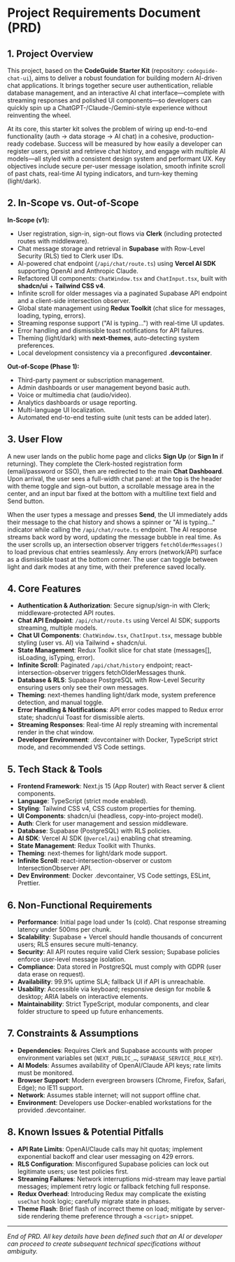 # Project Requirements Document (PRD)

## 1. Project Overview
This project, based on the **CodeGuide Starter Kit** (repository: `codeguide-chat-ui`), aims to deliver a robust foundation for building modern AI-driven chat applications. It brings together secure user authentication, reliable database management, and an interactive AI chat interface—complete with streaming responses and polished UI components—so developers can quickly spin up a ChatGPT-/Claude-/Gemini-style experience without reinventing the wheel.

At its core, this starter kit solves the problem of wiring up end-to-end functionality (auth → data storage → AI chat) in a cohesive, production-ready codebase. Success will be measured by how easily a developer can register users, persist and retrieve chat history, and engage with multiple AI models—all styled with a consistent design system and performant UX. Key objectives include secure per-user message isolation, smooth infinite scroll of past chats, real-time AI typing indicators, and turn-key theming (light/dark).  

## 2. In-Scope vs. Out-of-Scope

**In-Scope (v1):**
- User registration, sign-in, sign-out flows via **Clerk** (including protected routes with middleware).
- Chat message storage and retrieval in **Supabase** with Row-Level Security (RLS) tied to Clerk user IDs.
- AI-powered chat endpoint (`/api/chat/route.ts`) using **Vercel AI SDK** supporting OpenAI and Anthropic Claude.
- Refactored UI components: `ChatWindow.tsx` and `ChatInput.tsx`, built with **shadcn/ui** + **Tailwind CSS v4**.
- Infinite scroll for older messages via a paginated Supabase API endpoint and a client-side intersection observer.
- Global state management using **Redux Toolkit** (chat slice for messages, loading, typing, errors).
- Streaming response support ("AI is typing…") with real-time UI updates.
- Error handling and dismissible toast notifications for API failures.
- Theming (light/dark) with **next-themes**, auto-detecting system preferences.
- Local development consistency via a preconfigured **.devcontainer**.

**Out-of-Scope (Phase 1):**
- Third-party payment or subscription management.
- Admin dashboards or user management beyond basic auth.
- Voice or multimedia chat (audio/video).
- Analytics dashboards or usage reporting.
- Multi-language UI localization.
- Automated end-to-end testing suite (unit tests can be added later).

## 3. User Flow

A new user lands on the public home page and clicks **Sign Up** (or **Sign In** if returning). They complete the Clerk-hosted registration form (email/password or SSO), then are redirected to the main **Chat Dashboard**. Upon arrival, the user sees a full-width chat panel: at the top is the header with theme toggle and sign-out button, a scrollable message area in the center, and an input bar fixed at the bottom with a multiline text field and Send button.

When the user types a message and presses **Send**, the UI immediately adds their message to the chat history and shows a spinner or "AI is typing…" indicator while calling the `/api/chat/route.ts` endpoint. The AI response streams back word by word, updating the message bubble in real time. As the user scrolls up, an intersection observer triggers `fetchOlderMessages()` to load previous chat entries seamlessly. Any errors (network/API) surface as a dismissible toast at the bottom corner. The user can toggle between light and dark modes at any time, with their preference saved locally.

## 4. Core Features
- **Authentication & Authorization**: Secure signup/sign-in with Clerk; middleware-protected API routes.
- **Chat API Endpoint**: `/api/chat/route.ts` using Vercel AI SDK; supports streaming, multiple models.
- **Chat UI Components**: `ChatWindow.tsx`, `ChatInput.tsx`, message bubble styling (user vs. AI) via Tailwind + shadcn/ui.
- **State Management**: Redux Toolkit slice for chat state (messages[], isLoading, isTyping, error).
- **Infinite Scroll**: Paginated `/api/chat/history` endpoint; react-intersection-observer triggers fetchOlderMessages thunk.
- **Database & RLS**: Supabase PostgreSQL with Row-Level Security ensuring users only see their own messages.
- **Theming**: next-themes handling light/dark mode, system preference detection, and manual toggle.
- **Error Handling & Notifications**: API error codes mapped to Redux error state; shadcn/ui Toast for dismissible alerts.
- **Streaming Responses**: Real-time AI reply streaming with incremental render in the chat window.
- **Developer Environment**: .devcontainer with Docker, TypeScript strict mode, and recommended VS Code settings.

## 5. Tech Stack & Tools
- **Frontend Framework**: Next.js 15 (App Router) with React server & client components.
- **Language**: TypeScript (strict mode enabled).
- **Styling**: Tailwind CSS v4, CSS custom properties for theming.
- **UI Components**: shadcn/ui (headless, copy-into-project model).
- **Auth**: Clerk for user management and session middleware.
- **Database**: Supabase (PostgreSQL) with RLS policies.
- **AI SDK**: Vercel AI SDK (`@vercel/ai`) enabling chat streaming.
- **State Management**: Redux Toolkit with Thunks.
- **Theming**: next-themes for light/dark mode support.
- **Infinite Scroll**: react-intersection-observer or custom IntersectionObserver API.
- **Dev Environment**: Docker .devcontainer, VS Code settings, ESLint, Prettier.

## 6. Non-Functional Requirements
- **Performance**: Initial page load under 1s (cold). Chat response streaming latency under 500ms per chunk.
- **Scalability**: Supabase + Vercel should handle thousands of concurrent users; RLS ensures secure multi-tenancy.
- **Security**: All API routes require valid Clerk session; Supabase policies enforce user-level message isolation.
- **Compliance**: Data stored in PostgreSQL must comply with GDPR (user data erase on request).
- **Availability**: 99.9% uptime SLA; fallback UI if API is unreachable.
- **Usability**: Accessible via keyboard; responsive design for mobile & desktop; ARIA labels on interactive elements.
- **Maintainability**: Strict TypeScript, modular components, and clear folder structure to speed up future enhancements.

## 7. Constraints & Assumptions
- **Dependencies**: Requires Clerk and Supabase accounts with proper environment variables set (`NEXT_PUBLIC_…`, `SUPABASE_SERVICE_ROLE_KEY`).
- **AI Models**: Assumes availability of OpenAI/Claude API keys; rate limits must be monitored.
- **Browser Support**: Modern evergreen browsers (Chrome, Firefox, Safari, Edge); no IE11 support.
- **Network**: Assumes stable internet; will not support offline chat.
- **Environment**: Developers use Docker-enabled workstations for the provided .devcontainer.

## 8. Known Issues & Potential Pitfalls
- **API Rate Limits**: OpenAI/Claude calls may hit quotas; implement exponential backoff and clear user messaging on 429 errors.
- **RLS Configuration**: Misconfigured Supabase policies can lock out legitimate users; use test policies first.
- **Streaming Failures**: Network interruptions mid-stream may leave partial messages; implement retry logic or fallback fetching full response.
- **Redux Overhead**: Introducing Redux may complicate the existing `useChat` hook logic; carefully migrate state in phases.
- **Theme Flash**: Brief flash of incorrect theme on load; mitigate by server-side rendering theme preference through a `<script>` snippet.


---
*End of PRD. All key details have been defined such that an AI or developer can proceed to create subsequent technical specifications without ambiguity.*